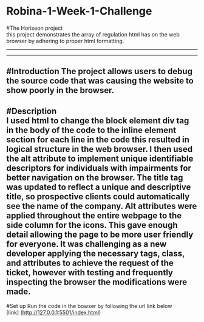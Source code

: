 # Robina-1-Week-1-Challenge
#The Horiseon project <br>
 this project demonstrates the array of regulation html has on the web browser by adhering to proper html formatting. <br>
 ___
 ___ 
 #Introduction
 The project allows users to debug the source code that was causing the website to show poorly in the browser. 
 ---
 #Description <br> I used html to change the block element div tag in the body of the code to the inline element section for each line in the code this resulted in logical structure in the web browser. I then used the alt attribute to implement unique identifiable descriptors for individuals with impairments for better navigation on the browser.  The title tag was updated to reflect a unique and descriptive title, so prospective clients could automatically see the name of the company. 
Alt attributes were applied throughout the entire webpage to the side column for the icons. This gave enough detail allowing the page to be more user friendly for everyone.
It was challenging as a new developer applying the necessary tags, class, and attributes to achieve the request of the ticket, however with testing and frequently inspecting the browser the modifications were made. 
---
#Set up
Run the code in the bowser by following the url link below <br> 
[link] (http://127.0.0.1:5501/index.html)
